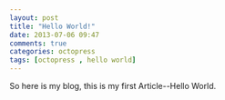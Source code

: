 ```yaml
---
layout: post
title: "Hello World!"
date: 2013-07-06 09:47
comments: true
categories: octopress
tags: [octopress , hello world]
---
```

So here is my blog, this is my first Article--Hello World.

